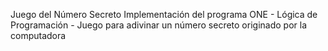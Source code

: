 Juego del Número Secreto
Implementación del programa ONE - Lógica de Programación - Juego para adivinar un número secreto originado por la computadora
